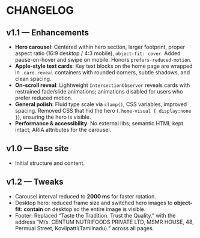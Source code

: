 # CHANGELOG

## v1.1 — Enhancements
- **Hero carousel**: Centered within hero section, larger footprint, proper aspect ratio (16:9 desktop / 4:3 mobile), `object-fit: cover`. Added pause-on-hover and swipe on mobile. Honors `prefers-reduced-motion`.
- **Apple-style text cards**: Key text blocks on the home page are wrapped in `.card.reveal` containers with rounded corners, subtle shadows, and clean spacing.
- **On-scroll reveal**: Lightweight `IntersectionObserver` reveals cards with restrained fade/slide animations; animations disabled for users who prefer reduced motion.
- **General polish**: Fluid type scale via `clamp()`, CSS variables, improved spacing. Removed CSS that hid the hero (`.home-visual { display:none }`), ensuring the hero is visible.
- **Performance & accessibility**: No external libs; semantic HTML kept intact; ARIA attributes for the carousel.

## v1.0 — Base site
- Initial structure and content.

## v1.2 — Tweaks
- Carousel interval reduced to **2000 ms** for faster rotation.
- Desktop hero: reduced frame size and switched hero images to **object-fit: contain** on desktop so the entire image is visible.
- Footer: Replaced “Taste the Tradition. Trust the Quality.” with the address “M/s. CENTUM NUTRIFOODS PRIVATE LTD, MSMR HOUSE, 48, Permual Street, Kovilpatti(Tamilnadu).” across all pages.